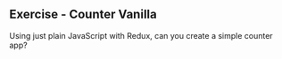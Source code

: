 ## Exercise - Counter Vanilla

Using just plain JavaScript with Redux, can you create a simple counter app?
